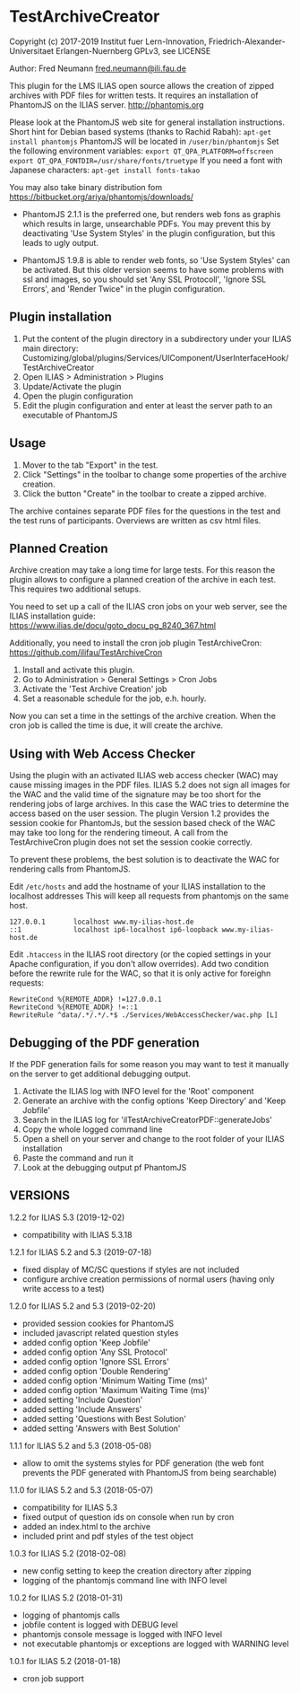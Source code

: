 # TestArchiveCreator

Copyright (c) 2017-2019 Institut fuer Lern-Innovation, Friedrich-Alexander-Universitaet Erlangen-Nuernberg
GPLv3, see LICENSE

Author: Fred Neumann <fred.neumann@ili.fau.de>

This plugin for the LMS ILIAS open source allows the creation of zipped archives with PDF files for written tests.
It requires an installation of PhantomJS on the ILIAS server.
http://phantomjs.org

Please look at the PhantomJS web site for general installation instructions. Short hint for Debian based systems (thanks to Rachid Rabah):
    `apt-get install phantomjs`
PhantomJS will be located in `/user/bin/phantomjs`
Set the following environment variables:
    `export QT_QPA_PLATFORM=offscreen`
    `export QT_QPA_FONTDIR=/usr/share/fonts/truetype`
If you need a font with Japanese characters:
    `apt-get install fonts-takao`


You may also take binary distribution fom https://bitbucket.org/ariya/phantomjs/downloads/

* PhantomJS 2.1.1 is the preferred one, but renders web fons as graphis which results in large, unsearchable PDFs.
You may prevent this by deactivating 'Use System Styles' in the plugin configuration, but this leads to ugly output.

* PhantomJS 1.9.8 is able to render web fonts, so 'Use System Styles' can be activated. But this older version seems to have
some problems with ssl and images, so you should set 'Any SSL Protocoll', 'Ignore SSL Errors', and 'Render Twice" in the
plugin configuration.


Plugin installation
-------------------

1. Put the content of the plugin directory in a subdirectory under your ILIAS main directory:
Customizing/global/plugins/Services/UIComponent/UserInterfaceHook/TestArchiveCreator
2. Open ILIAS > Administration > Plugins
3. Update/Activate the plugin
4. Open the plugin configuration
5. Edit the plugin configuration and enter at least the server path to an executable of PhantomJS


Usage
-----

1. Mover to the tab "Export" in the test.
3. Click "Settings" in the toolbar to change some properties of the archive creation.
2. Click the button "Create" in the toolbar to create a zipped archive.

The archive containes separate PDF files for the questions in the test and the test runs of participants.
Overviews are written as csv html files.

Planned Creation
----------------

Archive creation may take a long time for large tests. For this reason the plugin allows to configure
a planned creation of the archive in each test. This requires two additional setups.

You need to set up a call of the ILIAS cron jobs on your web server, see the ILIAS installation guide:
https://www.ilias.de/docu/goto_docu_pg_8240_367.html

Additionally, you need to install the cron job plugin TestArchiveCron:
https://github.com/ilifau/TestArchiveCron

1. Install and activate this plugin.
2. Go to Administration > General Settings > Cron Jobs
3. Activate the 'Test Archive Creation' job
4. Set a reasonable schedule for the job, e.h. hourly.

Now you can set a time in the settings of the archive creation. When the cron job is called the time is due, it
will create the archive.

Using with Web Access Checker
-----------------------------

Using the plugin with an activated ILIAS web access checker (WAC) may cause missing images in the PDF files.
ILIAS 5.2 does not sign all images for the WAC and the valid time of the signature may be too short for the rendering jobs
of large archives. In this case the WAC tries to determine the access based on the user session. The plugin Version 1.2 provides
the session cookie for PhantomJs, but the session based check of the WAC may take too long for the rendering timeout.
A call from the TestArchiveCron plugin does not set the session cookie correctly.

To prevent these problems, the best solution is to deactivate the WAC for rendering calls from PhantomJS.

Edit `/etc/hosts` and add the hostname of your ILIAS installation to the localhost addresses
This will keep all requests from phantomjs on the same host.

    127.0.0.1       localhost www.my-ilias-host.de
    ::1             localhost ip6-localhost ip6-loopback www.my-ilias-host.de

Edit `.htaccess` in the ILIAS root directory (or the copied settings in your Apache configuration, if you don't allow overrides).
Add two condition before the rewrite rule for the WAC, so that it is only active for foreighn requests:

    RewriteCond %{REMOTE_ADDR} !=127.0.0.1
    RewriteCond %{REMOTE_ADDR} !=::1
	RewriteRule ^data/.*/.*/.*$ ./Services/WebAccessChecker/wac.php [L]


Debugging of the PDF generation
-------------------------------
If the PDF generation fails for some reason you may want to test it manually on the server to get additional debugging output.

1. Activate the ILIAS log with INFO level for the 'Root' component
2. Generate an archive with the config options 'Keep Directory' and 'Keep Jobfile'
3. Search in the ILIAS log for 'ilTestArchiveCreatorPDF::generateJobs'
4. Copy the whole logged command line
5. Open a shell on your server and change to the root folder of your ILIAS installation
6. Paste the command and run it
7. Look at the debugging output pf PhantomJS

VERSIONS
--------
1.2.2 for ILIAS 5.3 (2019-12-02)
- compatibility with ILIAS 5.3.18

1.2.1 for ILIAS 5.2 and 5.3 (2019-07-18)
- fixed display of MC/SC questions if styles are not included
- configure archive creation permissions of normal users (having only write access to a test)

1.2.0 for ILIAS 5.2 and 5.3 (2019-02-20)
- provided session cookies for PhantomJS
- included javascript related question styles
- added config option 'Keep Jobfile'
- added config option 'Any SSL Protocol'
- added config option 'Ignore SSL Errors'
- added config option 'Double Rendering'
- added config option 'Minimum Waiting Time (ms)'
- added config option 'Maximum Waiting Time (ms)'
- added setting 'Include Question'
- added setting 'Include Answers'
- added setting 'Questions with Best Solution'
- added setting 'Answers with Best Solution'

1.1.1 for ILIAS 5.2 and 5.3 (2018-05-08)
-  allow to omit the systems styles for PDF generation
   (the web font prevents the PDF generated with PhantomJS from being searchable)

1.1.0 for ILIAS 5.2 and 5.3 (2018-05-07)
- compatibility for ILIAS 5.3
- fixed output of question ids on console when run by cron
- added an index.html to the archive
- included print and pdf styles of the test object

1.0.3 for ILIAS 5.2 (2018-02-08)
- new config setting to keep the creation directory after zipping
- logging of the phantomjs command line with INFO level

1.0.2 for ILIAS 5.2 (2018-01-31)
- logging of phantomjs calls
- jobfile content is logged with DEBUG level
- phantomjs console message is logged with INFO level
- not executable phantomjs or exceptions are logged with WARNING level

1.0.1 for ILIAS 5.2 (2018-01-18)
 - cron job support